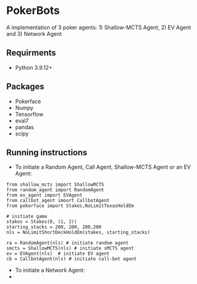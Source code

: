 # PokerBots
A implementation of 3 poker agents: 1) Shallow-MCTS Agent, 2) EV Agent and 3) Network Agent

## Requirments
* Python 3.9.12+

## Packages
* Pokerface
* Numpy
* Tensorflow
* eval7
* pandas
* scipy

## Running instructions
* To initiate a Random Agent, Call Agent, Shallow-MCTS Agent or an EV Agent:
```
from shallow_mcts import ShallowMCTS
from random_agent import RandomAgent
from ev_agent import EVAgent
from callbot_agent imoort CallbotAgent
from pokerface import Stakes,NoLimitTexasHoldEm

# initiate game
stakes = Stakes(0, (1, 2))
starting_stacks = 200, 200, 200,200
nls = NoLimitShortDeckHoldEm(stakes, starting_stacks)

ra = RandomAgent(nls) # initiate random agent
smcts = ShallowMCTS(nls) # initiate sMCTS agent
ev = EVAgent(nls)  # initiate EV agent
cb = CallbotAgent(nls) # initiate call-bot agent
```
* To initiate a Network Agent:
*
